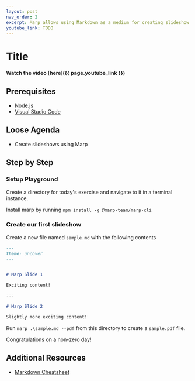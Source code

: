 ```yaml
---
layout: post
nav_order: 2
excerpt: Marp allows using Markdown as a medium for creating slideshow documents.
youtube_link: TODO
---
```


# Title

**Watch the video [here]({{ page.youtube_link }})**

## Prerequisites

- [Node.js](https://nodejs.org/en/download/)
- [Visual Studio Code](https://code.visualstudio.com/)

## Loose Agenda

- Create slideshows using Marp

## Step by Step

### Setup Playground

Create a directory for today's exercise and navigate to it in a terminal instance. 

Install marp by running `npm install -g @marp-team/marp-cli`

### Create our first slideshow

Create a new file named `sample.md` with the following contents

```md
---
theme: uncover
---


# Marp Slide 1

Exciting content!

---

# Marp Slide 2

Slightly more exciting content!

```

Run `marp .\sample.md --pdf` from this directory to create a `sample.pdf` file.

Congratulations on a non-zero day!

## Additional Resources

- [Markdown Cheatsheet](https://www.markdownguide.org/cheat-sheet/)

